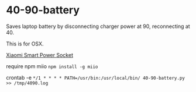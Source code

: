 # 40-90-battery
Saves laptop battery by disconnecting charger power at 90, reconnecting at 40.

This is for OSX.

[Xiaomi Smart Power Socket](https://www.aliexpress.com/item/Original-Xiaomi-MiJia-Mi-Smart-Power-Socket-Plug-Basic-Wireless-WiFi-APP-Remote-Control-Timer-Switch/32801060790.html)

require npm miio
``npm install -g miio``

crontab -e
``*/1 * * * * PATH=/usr/bin:/usr/local/bin/ 40-90-battery.py >> /tmp/4090.log``